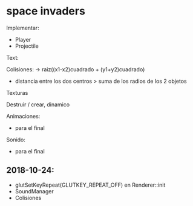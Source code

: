 #  space invaders
Implementar:
- Player
- Projectile

Text:

Colisiones:
-> raiz((x1-x2)cuadrado + (y1+y2)cuadrado)
- distancia entre los dos centros > suma de los radios de los 2 objetos

Texturas

Destruir / crear, dinamico

Animaciones:
- para el final

Sonido:
- para el final

2018-10-24:
-----------
- glutSetKeyRepeat(GLUTKEY_REPEAT_OFF) en Renderer::init
- SoundManager
- Colisiones


